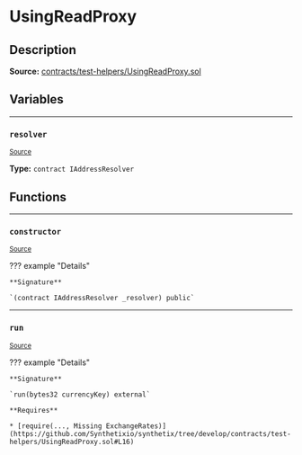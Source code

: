 # UsingReadProxy

## Description


**Source:** [contracts/test-helpers/UsingReadProxy.sol](https://github.com/Synthetixio/synthetix/tree/develop/contracts/test-helpers/UsingReadProxy.sol)

## Variables


---
### `resolver`

<sub>[Source](https://github.com/Synthetixio/synthetix/tree/develop/contracts/test-helpers/UsingReadProxy.sol#L8)</sub>





**Type:** `contract IAddressResolver`

## Functions


---
### `constructor`

<sub>[Source](https://github.com/Synthetixio/synthetix/tree/develop/contracts/test-helpers/UsingReadProxy.sol#L10)</sub>



??? example "Details"

    **Signature**

    `(contract IAddressResolver _resolver) public`


---
### `run`

<sub>[Source](https://github.com/Synthetixio/synthetix/tree/develop/contracts/test-helpers/UsingReadProxy.sol#L14)</sub>



??? example "Details"

    **Signature**

    `run(bytes32 currencyKey) external`

    **Requires**

    * [require(..., Missing ExchangeRates)](https://github.com/Synthetixio/synthetix/tree/develop/contracts/test-helpers/UsingReadProxy.sol#L16)

